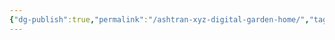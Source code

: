 ```yaml
---
{"dg-publish":true,"permalink":"/ashtran-xyz-digital-garden-home/","tags":["gardenEntry"]}
---
```


